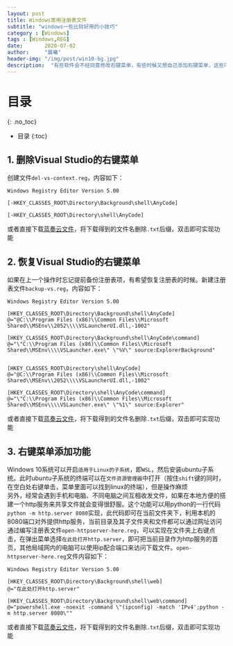 ```yaml
---
layout: post
title: Windows常用注册表文件
subtitle: "windows一些比较好用的小技巧"
category : [Windows]
tags : [Windows,REG]
date:       2020-07-02
author:     "晨曦"
header-img: "/img/post/win10-bg.jpg"
description:  "有些软件会不经同意修改右键菜单，有些时候又想自己添加右键菜单，这些功能使用注册表实现很简单方便"
---
```

  
# 目录
{: .no_toc}

* 目录
{:toc}


## 1. 删除Visual Studio的右键菜单  
创建文件`del-vs-context.reg`，内容如下：  
```reg
Windows Registry Editor Version 5.00

[-HKEY_CLASSES_ROOT\Directory\Background\shell\AnyCode]

[-HKEY_CLASSES_ROOT\Directory\shell\AnyCode]
```
或者直接下载[蓝奏云文件](https://zfb132.lanzous.com/iAjGxe8kdej "del-vs-context.reg")，将下载得到的文件名删除`.txt`后缀，双击即可实现功能  
## 2. 恢复Visual Studio的右键菜单  
如果在上一个操作时忘记提前备份注册表项，有希望恢复注册表的时候。新建注册表文件`backup-vs.reg`，内容如下：
```reg
Windows Registry Editor Version 5.00

[HKEY_CLASSES_ROOT\Directory\Background\shell\AnyCode]
@="@C:\\Program Files (x86)\\Common Files\\Microsoft Shared\\MSEnv\\2052\\\\VSLauncherUI.dll,-1002"

[HKEY_CLASSES_ROOT\Directory\Background\shell\AnyCode\command]
@="\"C:\\Program Files (x86)\\Common Files\\Microsoft Shared\\MSEnv\\\\VSLauncher.exe\" \"%V\" source:ExplorerBackground"


[HKEY_CLASSES_ROOT\Directory\shell\AnyCode]
@="@C:\\Program Files (x86)\\Common Files\\Microsoft Shared\\MSEnv\\2052\\\\VSLauncherUI.dll,-1002"

[HKEY_CLASSES_ROOT\Directory\shell\AnyCode\command]
@="\"C:\\Program Files (x86)\\Common Files\\Microsoft Shared\\MSEnv\\\\VSLauncher.exe\" \"%1\" source:Explorer"
```
或者直接下载[蓝奏云文件](https://zfb132.lanzous.com/iYXRLe8kdfa "backup-vs.reg")，将下载得到的文件名删除`.txt`后缀，双击即可实现功能  
## 3. 右键菜单添加功能
Windows 10系统可以开启`适用于Linux的子系统`，即`WSL`，然后安装ubuntu子系统。此时ubuntu子系统的终端可以在`文件资源管理器`中打开（按住`shift`键的同时，在空白处右键单击，菜单里面可以找到linux的终端），但是操作麻烦  
另外，经常会遇到手机和电脑、不同电脑之间互相收发文件，如果在本地方便的搭建一个http服务来共享文件就会变得很舒服。这个功能可以用python的一行代码`python -m http.server 8080`实现，此代码即可在当前文件夹下，利用本机的8080端口对外提供http服务，当前目录及其子文件夹和文件都可以通过网址访问  
通过编写注册表文件`open-httpserver-here.reg`，可以实现在文件夹上右键点击，在弹出菜单选择`在此处打开http.server`，即可把当前目录作为http服务的首页，其他局域网内的电脑可以使用ip配合端口来访问下载文件。`open-httpserver-here.reg`文件内容如下：  
```reg
Windows Registry Editor Version 5.00

[HKEY_CLASSES_ROOT\Directory\Background\shell\web]
@="在此处打开http.server"

[HKEY_CLASSES_ROOT\Directory\Background\shell\web\command]
@="powershell.exe -noexit -command \"(ipconfig) -match 'IPv4';python -m http.server 8080\""
```
或者直接下载[蓝奏云文件](https://zfb132.lanzous.com/iqboWe8v5eh "open-httpserver-here.reg")，将下载得到的文件名删除`.txt`后缀，双击即可实现功能  